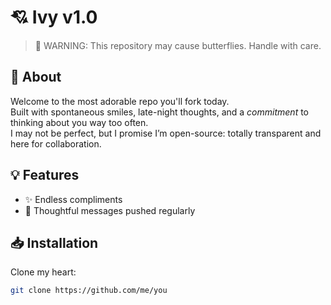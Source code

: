 # 💘 Ivy v1.0

> 🚨 WARNING: This repository may cause butterflies. Handle with care.

## 🧠 About

Welcome to the most adorable repo you'll fork today.  
Built with spontaneous smiles, late-night thoughts, and a *commitment* to thinking about you way too often.  
I may not be perfect, but I promise I’m open-source: totally transparent and here for collaboration.

## 💡 Features

- ✨ Endless compliments
- 🥰 Thoughtful messages pushed regularly

## 📥 Installation

Clone my heart:
```bash
git clone https://github.com/me/you
